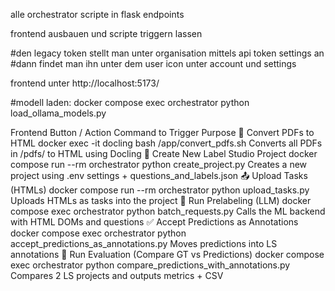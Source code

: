 


alle orchestrator scripte in flask endpoints 

frontend ausbauen und scripte triggern lassen






#den legacy token stellt man unter organisation mittels api token settings an
#dann findet man ihn unter dem user icon unter account und settings 


frontend unter
http://localhost:5173/


#modell laden: docker compose exec orchestrator python load_ollama_models.py


Frontend Button / Action	Command to Trigger	Purpose
🔄 Convert PDFs to HTML	docker exec -it docling bash /app/convert_pdfs.sh	Converts all PDFs in /pdfs/ to HTML using Docling
🚀 Create New Label Studio Project	docker compose run --rm orchestrator python create_project.py	Creates a new project using .env settings + questions_and_labels.json
📤 Upload Tasks (HTMLs)	docker compose run --rm orchestrator python upload_tasks.py	Uploads HTMLs as tasks into the project
🤖 Run Prelabeling (LLM)	docker compose exec orchestrator python batch_requests.py	Calls the ML backend with HTML DOMs and questions
✅ Accept Predictions as Annotations	docker compose exec orchestrator python accept_predictions_as_annotations.py	Moves predictions into LS annotations
🔬 Run Evaluation (Compare GT vs Predictions)	docker compose exec orchestrator python compare_predictions_with_annotations.py	Compares 2 LS projects and outputs metrics + CSV